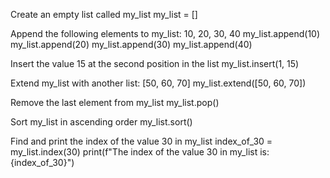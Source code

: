 Create an empty list called my_list
my_list = []

Append the following elements to my_list: 10, 20, 30, 40
my_list.append(10)
my_list.append(20)
my_list.append(30)
my_list.append(40)

Insert the value 15 at the second position in the list
my_list.insert(1, 15)

Extend my_list with another list: [50, 60, 70]
my_list.extend([50, 60, 70])

Remove the last element from my_list
my_list.pop()

Sort my_list in ascending order
my_list.sort()

Find and print the index of the value 30 in my_list
index_of_30 = my_list.index(30)
print(f"The index of the value 30 in my_list is: {index_of_30}")



